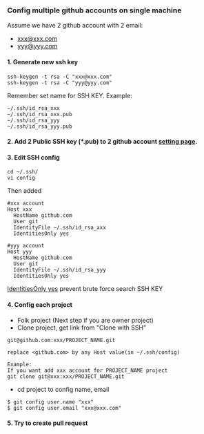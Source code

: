 ### Config multiple github accounts on single machine
Assume we have 2 github account with 2 email:
  - xxx@xxx.com
  - yyy@yyy.com

#### 1. Generate new ssh key
```
ssh-keygen -t rsa -C "xxx@xxx.com"
ssh-keygen -t rsa -C "yyy@yyy.com"
```

Remember set name for SSH KEY. Example:

```
~/.ssh/id_rsa_xxx
~/.ssh/id_rsa_xxx.pub
~/.ssh/id_rsa_yyy
~/.ssh/id_rsa_yyy.pub
```

#### 2. Add 2 Public SSH key (*.pub) to 2 github account [setting page](https://github.com/settings/keys).

#### 3. Edit SSH config

```
cd ~/.ssh/
vi config
```

Then added

```
#xxx account
Host xxx
  HostName github.com
  User git
  IdentityFile ~/.ssh/id_rsa_xxx
  IdentitiesOnly yes 

#yyy account
Host yyy
  HostName github.com
  User git
  IdentityFile ~/.ssh/id_rsa_yyy
  IdentitiesOnly yes
```
[IdentitiesOnly yes](https://serverfault.com/questions/450796/how-could-i-stop-ssh-offering-a-wrong-key/450807#450807) prevent brute force search SSH KEY 


#### 4. Config each project
- Folk project (Next step if you are owner project)
- Clone project, get link from "Clone with SSH"

```
git@github.com:xxx/PROJECT_NAME.git

replace <github.com> by any Host value(in ~/.ssh/config)

Example:
If you want add xxx account for PROJECT_NAME project
git clone git@xxx:xxx/PROJECT_NAME.git
```

- cd project to config name, email
```
$ git config user.name "xxx"
$ git config user.email "xxx@xxx.com" 
```

#### 5. Try to create pull request


